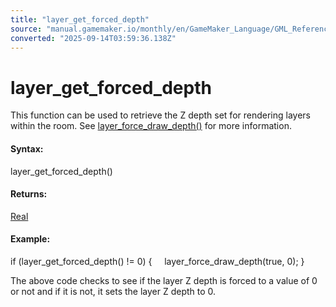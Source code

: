 ```yaml
---
title: "layer_get_forced_depth"
source: "manual.gamemaker.io/monthly/en/GameMaker_Language/GML_Reference/Asset_Management/Rooms/General_Layer_Functions/layer_get_forced_depth.htm"
converted: "2025-09-14T03:59:36.138Z"
---
```


# layer\_get\_forced\_depth

This function can be used to retrieve the Z depth set for rendering layers within the room. See [layer\_force\_draw\_depth()](layer_force_draw_depth.md) for more information.

#### Syntax:

layer\_get\_forced\_depth()

#### Returns:

[Real](../../../../GML_Overview/Data_Types.md)

#### Example:

if (layer\_get\_forced\_depth() != 0)
{
    layer\_force\_draw\_depth(true, 0);
}

The above code checks to see if the layer Z depth is forced to a value of 0 or not and if it is not, it sets the layer Z depth to 0.